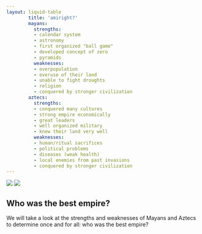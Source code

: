 ```yaml
---
layout: liquid-table
        title: 'amiright?'
        mayans:
          strengths:
          - calendar system
          - astronomy
          - first organized "ball game"
          - developed concept of zero
          - pyramids
          weaknesses: 
          - overpopulation
          - overuse of their land
          - unable to fight droughts 
          - religion
          - conquered by stronger civilization          
        aztecs:
          strengths: 
          - conquered many cultures
          - strong empire economically
          - great leaders
          - well organized military
          - knew their land very well
          weaknesses: 
          - human/ritual sacrifices
          - political problems
          - diseases (weak health)
          - local enemies from past invasions
          - conquered by stronger civilization         
---
```


<img src="../img/piramides.jpg" class="center">
<img src="../img/mayans.jpg" class="center">


## Who was the best empire?

We will take a look at the strengths and weaknesses of Mayans and Aztecs to determine once and for all: who was the best empire?

